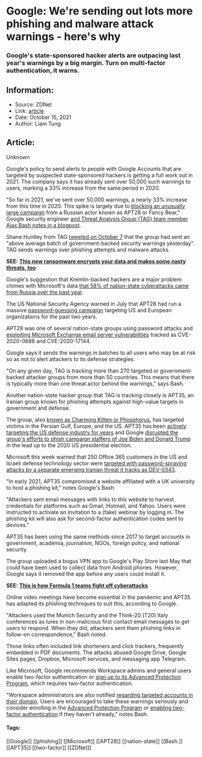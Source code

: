 # Google: We're sending out lots more phishing and malware attack warnings - here's why
### Google's state-sponsored hacker alerts are outpacing last year's warnings by a big margin. Turn on multi-factor authentication, it warns.

## Information:
+ Source: ZDNet
+ Link: [article](https://www.zdnet.com/article/google-were-sending-out-lots-more-phishing-and-malware-attack-warnings-heres-why/)
+ Date: October 15, 2021
+ Author: Liam Tung


## Article:
Unknown

Google's policy to send alerts to people with Google Accounts that are targeted by suspected state-sponsored hackers is getting a full work out in 2021. The company says it has already sent over 50,000 such warnings to users, marking a 33% increase from the same period in 2020. 

"So far in 2021, we've sent over 50,000 warnings, a nearly 33% increase from this time in 2020. This spike is largely due to [blocking an unusually large campaign](https://twitter.com/ShaneHuntley/status/1446103822250565638?s=20) from a Russian actor known as APT28 or Fancy Bear," Google security engineer [and Threat Analysis Group (TAG) team member Ajax Bash notes in a blogpost](https://blog.google/threat-analysis-group/countering-threats-iran/). 


Shane Huntley from TAG [tweeted on October 7](https://twitter.com/ShaneHuntley/status/1446103822250565638?s=20) that the group had sent an "above average batch of government-backed security warnings yesterday". TAG sends warnings over phishing attempts and malware attacks. 

**SEE:** [**This new ransomware encrypts your data and makes some nasty threats, too**](https://www.zdnet.com/article/this-new-ransomware-encrypts-your-data-and-makes-some-nasty-threats-too/)

Google's suggestion that Kremlin-backed hackers are a major problem chimes with Microsoft's data [that 58% of nation-state cyberattacks came from Russia over the past year](https://www.zdnet.com/article/russia-poses-the-biggest-nation-state-cyber-threat-says-microsoft/). 

The US National Security Agency warned in July that APT28 had run a massive [password-guessing campaign](https://www.zdnet.com/article/nsa-fbi-warn-of-ongoing-brute-force-hacking-campaign-tied-to-russian-military/) targeting US and European organizations for the past two years. 

APT28 was one of several nation-state groups using password attacks and [exploiting Microsoft Exchange email server vulnerabilities](https://www.zdnet.com/article/multiple-nation-state-groups-are-hacking-microsoft-exchange-servers/) tracked as CVE-2020-0688 and CVE-2020-17144. 






Google says it sends the warnings in batches to all users who may be at risk so as not to alert attackers to its defense strategies. 

"On any given day, TAG is tracking more than 270 targeted or government-backed attacker groups from more than 50 countries. This means that there is typically more than one threat actor behind the warnings," says Bash. 

Another nation-state hacker group that TAG is tracking closely is APT35, an Iranian group known for phishing attempts against high-value targets in government and defense. 

The group, also [known as Charming Kitten or Phosphorus](https://www.zdnet.com/article/iranian-cyberspies-behind-major-christmas-sms-spear-phishing-campaign/), has targeted victims in the Persian Gulf, Europe, and the US. APT35 has been [actively targeting the US defense industry for years](https://www.zdnet.com/article/us-military-veterans-targeted-by-iranian-state-hackers/) and Google [disrupted the group's efforts to phish campaign staffers of Joe Biden and Donald Trump](https://www.zdnet.com/article/google-chinese-and-iranian-hackers-targeted-biden-and-trump-campaign-staffers/) in the lead up to the 2020 US presidential election.   

Microsoft this week warned that 250 Office 365 customers in the US and Israeli defense technology sector were [targeted with password-spraying attacks by a separate emerging Iranian threat it tracks as DEV-0343](https://www.zdnet.com/article/microsoft-warns-over-password-attacks-against-250-office-365-customers/). 

"In early 2021, APT35 compromised a website affiliated with a UK university to host a phishing kit," notes Google's Bash. 

"Attackers sent email messages with links to this website to harvest credentials for platforms such as Gmail, Hotmail, and Yahoo. Users were instructed to activate an invitation to a (fake) webinar by logging in. The phishing kit will also ask for second-factor authentication codes sent to devices."

APT35 has been using the same methods since 2017 to target accounts in government, academia, journalism, NGOs, foreign policy, and national security. 


The group uploaded a bogus VPN app to Google's Play Store last May that could have been used to collect data from Android phones. However, Google says it removed the app before any users could install it. 

**SEE:** [**This is how Formula 1 teams fight off cyberattacks**](https://www.zdnet.com/article/this-is-how-formula-1-teams-fight-off-cyberattacks/)

Online video meetings have become essential in the pandemic and APT35 has adapted its phishing techniques to suit this, according to Google. 

"Attackers used the Munich Security and the Think-20 (T20) Italy conferences as lures in non-malicious first contact email messages to get users to respond. When they did, attackers sent them phishing links in follow-on correspondence," Bash noted. 

Those links often included link shorteners and click trackers, frequently embedded in PDF documents. The attacks abused Google Drive, Google Sites pages, Dropbox, Microsoft services, and messaging app Telegram.   

Like Microsoft, Google recommends Workspace admins and general users enable two-factor authentication or [sign up to its Advanced Protection Program](https://www.zdnet.com/article/google-says-no-app-users-have-been-phished-to-date/), which requires two-factor authentication. 

"Workspace administrators are also notified [regarding targeted accounts in their domain](https://workspaceupdates.googleblog.com/2018/08/control-government-backed-attack-alerts.html). Users are encouraged to take these warnings seriously and consider enrolling in the [Advanced Protection Program](https://g.co/advancedprotection) or [enabling two-factor authentication](https://support.google.com/accounts/answer/185839) if they haven't already," notes Bash.





#### Tags:
[[Google]] [[phishing]] [[Microsoft]] [[APT28]] [[nation-state]] [[Bash.]] [[APT35]] [[two-factor]] [[ZDNet]]
